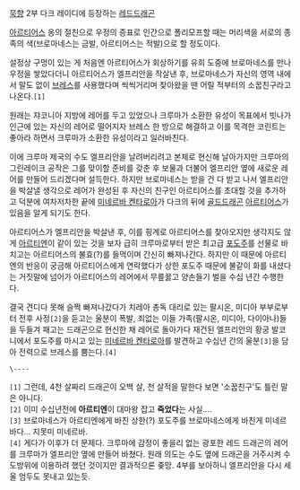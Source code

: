 [묵향](%EB%AC%B5%ED%96%A5.md) 2부 다크 레이디에 등장하는 [레드드래곤](%EB%A0%88%EB%93%9C%20%EB%93%9C%EB%9E%98%EA%B3%A4.md)

[아르티어스](%EC%95%84%EB%A5%B4%ED%8B%B0%EC%96%B4%EC%8A%A4.md) 옹의 절친으로 우정의 증표로
인간으로 폴리모프할 때는 머리색을 서로의 종족의 색(브로마네스는 금발, 아르티어스는 적발)으로 할 정도이다.

설정상 구멍이 있는 게 처음엔 아르티어스가 회상하기를 유희 도중에 브로마네스를 만나 우정을 쌓았다더니 아르티어스가 엘프리안을 작살낸 후,
브로마네스가 자신의 영역 내에서 말도 없이 [브레스](%EB%B8%8C%EB%A0%88%EC%8A%A4.md)를 사용했다며 씩씩거리며
찾아왔을 땐 어릴 적부터의 소꿉친구라고 나온다.`[1]`

원래는 쟈코니아 지방에 레어를 두고 있었으나 크루마가 소환한 유성이 목표에서 빗나가 인근에 있는 자신의 레어로 떨어지자 브레스 한 방으로
해결하고 이를 목격한 코린트는 좋아라 하면서 크루마가 소환한 유성이라고 일러바친다.  

이에 크루마 제국의 수도 엘프리안을 날려버리려고 본체로 현신해 날아가지만 크루마의 그린레이크 공작은 그를 맞이할 준비를 갖춘 후 보물과
더불어 엘프리안 옆에 새로운 레어를 만들어 드리겠다며 설득한다. 하지만 브로마네스는 받을 건 다 받고 나서 엘프리안을 박살낼 생각으로 레어가
완성된 후 자신의 친구인 아르티어스를 초대할 것을 추가하고 덕분에 여차저차한 끝에 [미네르바 켄타로아](%EB%AF%B8%EB%84%A4%EB%A5%B4%EB%B0%94%20%EC%BC%84%ED%83%80%EB%A1%9C%EC%95%84.md)가 다크의 뒤에 [골드드래곤](%EA%B3%A8%EB%93%9C%20%EB%93%9C%EB%9E%98%EA%B3%A4.md)
[아르티어스](%EC%95%84%EB%A5%B4%ED%8B%B0%EC%96%B4%EC%8A%A4.md)가 있음을 알게 되기도 한다.

아르티어스가 엘프리안을 박살낸 후, 이를 핑계로 아르티어스를 찾아오지만 생각지도 않게
[아르티엔](%EC%95%84%EB%A5%B4%ED%8B%B0%EC%97%94.md)이 같이 있는 것을 보자 급히 크루마로부터 받은
최고급 [포도주](%ED%8F%AC%EB%8F%84%EC%A3%BC.md)를 선물로 바치고는 아르티어스의 불효(?)를 들먹이며 간신히
빠져나간다. 하지만 이 때문에 아르티엔의 반응이 궁금해 아르티어스에게 연락했다가 상한 포도주 때문에 불같이 화를 내셨다는 거짓말에 넘어가
아르티어스의 레어에서 무릎꿇고 양손들기 벌을 수십 년간 수행한다.

결국 견디다 못해 슬쩍 빠져나갔다가 치레아 총독 대리로 있는 팔시온, 미디아 부부로부터 전후 사정`[2]`을 듣고는 울분이 폭발, 죄없는
이들 가족(팔시온, 미디아, 다이아나)들을 두들겨 패고는 드래곤으로 현신한 채 레어로 돌아가다 재건된 엘프리안의 황궁 발코니에서 포도주를
마시고 있는 [미네르바 켄타로아](%EB%AF%B8%EB%84%A4%EB%A5%B4%EB%B0%94%20%EC%BC%84%ED%83%80%EB%A1%9C%EC%95%84.md)를 발견하고 수십년 간의 울분`[3]`을 담아 전력으로 브레스를 뿜는다.`[4]`

`\----`

`[1]` 그런데, 4천 살짜리 드래곤이 오백 살, 천 살적을 말한다 보면 '소꿉친구'도 틀린 말은 아니다.  
`[2]` 이미 수십년전에 **아르티엔**이 대마왕 잡고 **죽었다**는 사실....  
`[3]` 브로마네스가 아르티엔에게 바친 상한(?) 포도주를 브로마네스에게 바친게 미네르바다... 지못미 미네르바.  
`[4]` 게다가 이후가 더 문제다. 크루마에 감정이 좋을리 없는 광포한 레드 드래곤의 레어를 크루마가 엘프리안 옆에 만들어 바쳤다. 원래
의도는 수도 옆에 드래곤을 거주시켜 수도방위에 이용하려 했던 것이지만 결과적으론 좆망. 4부를 보아하니 엘프리안을 다시 세울 엄두도 못내고
있는듯.

